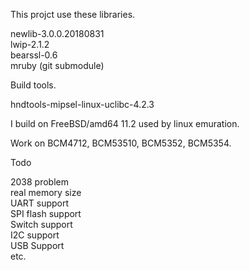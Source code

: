 This projct use these libraries.

newlib-3.0.0.20180831  
lwip-2.1.2  
bearssl-0.6  
mruby (git submodule)  

Build tools.  

hndtools-mipsel-linux-uclibc-4.2.3  

I build on FreeBSD/amd64 11.2 used by linux emuration.  

Work on BCM4712, BCM53510, BCM5352, BCM5354.  

Todo  

2038 problem  
real memory size  
UART support  
SPI flash support  
Switch support  
I2C support  
USB Support  
etc.  

